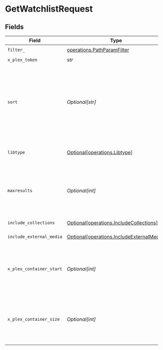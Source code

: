 # GetWatchlistRequest


## Fields

| Field                                                                                                                                                                                               | Type                                                                                                                                                                                                | Required                                                                                                                                                                                            | Description                                                                                                                                                                                         |
| --------------------------------------------------------------------------------------------------------------------------------------------------------------------------------------------------- | --------------------------------------------------------------------------------------------------------------------------------------------------------------------------------------------------- | --------------------------------------------------------------------------------------------------------------------------------------------------------------------------------------------------- | --------------------------------------------------------------------------------------------------------------------------------------------------------------------------------------------------- |
| `filter_`                                                                                                                                                                                           | [operations.PathParamFilter](../../models/operations/pathparamfilter.md)                                                                                                                            | :heavy_check_mark:                                                                                                                                                                                  | Filter                                                                                                                                                                                              |
| `x_plex_token`                                                                                                                                                                                      | *str*                                                                                                                                                                                               | :heavy_check_mark:                                                                                                                                                                                  | User Token                                                                                                                                                                                          |
| `sort`                                                                                                                                                                                              | *Optional[str]*                                                                                                                                                                                     | :heavy_minus_sign:                                                                                                                                                                                  | In the format "field:dir". Available fields are "watchlistedAt" (Added At),<br/>"titleSort" (Title), "originallyAvailableAt" (Release Date), or "rating" (Critic Rating).<br/>"dir" can be "asc" or "desc"<br/> |
| `libtype`                                                                                                                                                                                           | [Optional[operations.Libtype]](../../models/operations/libtype.md)                                                                                                                                  | :heavy_minus_sign:                                                                                                                                                                                  | The type of library to filter. Can be "movie" or "show", or all if not present.<br/>                                                                                                                |
| `maxresults`                                                                                                                                                                                        | *Optional[int]*                                                                                                                                                                                     | :heavy_minus_sign:                                                                                                                                                                                  | The number of items to return. If not specified, all items will be returned.<br/>If the number of items exceeds the limit, the response will be paginated.<br/>                                     |
| `include_collections`                                                                                                                                                                               | [Optional[operations.IncludeCollections]](../../models/operations/includecollections.md)                                                                                                            | :heavy_minus_sign:                                                                                                                                                                                  | include collections in the results<br/>                                                                                                                                                             |
| `include_external_media`                                                                                                                                                                            | [Optional[operations.IncludeExternalMedia]](../../models/operations/includeexternalmedia.md)                                                                                                        | :heavy_minus_sign:                                                                                                                                                                                  | include external media in the results<br/>                                                                                                                                                          |
| `x_plex_container_start`                                                                                                                                                                            | *Optional[int]*                                                                                                                                                                                     | :heavy_minus_sign:                                                                                                                                                                                  | The index of the first item to return. If not specified, the first item will be returned.<br/>If the number of items exceeds the limit, the response will be paginated.<br/>                        |
| `x_plex_container_size`                                                                                                                                                                             | *Optional[int]*                                                                                                                                                                                     | :heavy_minus_sign:                                                                                                                                                                                  | The number of items to return. If not specified, all items will be returned.<br/>If the number of items exceeds the limit, the response will be paginated.<br/>                                     |